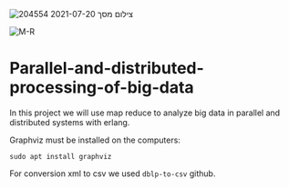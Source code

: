 ![צילום מסך 2021-07-20 204554](https://user-images.githubusercontent.com/62119972/126371275-aa3b1d74-4406-4785-a6dc-882561544ed3.png)

![M-R](https://user-images.githubusercontent.com/62119972/128590534-0a8361a6-8021-4783-abe5-c5da2573e556.png)


# Parallel-and-distributed-processing-of-big-data

In this project we will use map reduce to analyze big data in parallel and distributed systems with erlang.

Graphviz must be installed on the computers:

```sudo apt install graphviz ```

For conversion xml to csv we used ```dblp-to-csv``` github.
